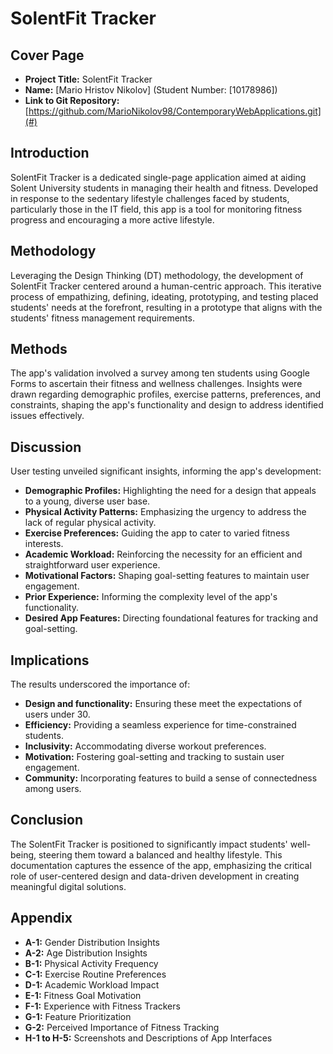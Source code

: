 # SolentFit Tracker

## Cover Page

- **Project Title:** SolentFit Tracker
- **Name:** [Mario Hristov Nikolov] (Student Number: [10178986])
- **Link to Git Repository:** [https://github.com/MarioNikolov98/ContemporaryWebApplications.git](#)

## Introduction

SolentFit Tracker is a dedicated single-page application aimed at aiding Solent University students in managing their health and fitness. Developed in response to the sedentary lifestyle challenges faced by students, particularly those in the IT field, this app is a tool for monitoring fitness progress and encouraging a more active lifestyle.

## Methodology

Leveraging the Design Thinking (DT) methodology, the development of SolentFit Tracker centered around a human-centric approach. This iterative process of empathizing, defining, ideating, prototyping, and testing placed students' needs at the forefront, resulting in a prototype that aligns with the students' fitness management requirements.

## Methods

The app's validation involved a survey among ten students using Google Forms to ascertain their fitness and wellness challenges. Insights were drawn regarding demographic profiles, exercise patterns, preferences, and constraints, shaping the app's functionality and design to address identified issues effectively.

## Discussion

User testing unveiled significant insights, informing the app's development:

- **Demographic Profiles:** Highlighting the need for a design that appeals to a young, diverse user base.
- **Physical Activity Patterns:** Emphasizing the urgency to address the lack of regular physical activity.
- **Exercise Preferences:** Guiding the app to cater to varied fitness interests.
- **Academic Workload:** Reinforcing the necessity for an efficient and straightforward user experience.
- **Motivational Factors:** Shaping goal-setting features to maintain user engagement.
- **Prior Experience:** Informing the complexity level of the app's functionality.
- **Desired App Features:** Directing foundational features for tracking and goal-setting.

## Implications

The results underscored the importance of:

- **Design and functionality:** Ensuring these meet the expectations of users under 30.
- **Efficiency:** Providing a seamless experience for time-constrained students.
- **Inclusivity:** Accommodating diverse workout preferences.
- **Motivation:** Fostering goal-setting and tracking to sustain user engagement.
- **Community:** Incorporating features to build a sense of connectedness among users.

## Conclusion

The SolentFit Tracker is positioned to significantly impact students' well-being, steering them toward a balanced and healthy lifestyle. This documentation captures the essence of the app, emphasizing the critical role of user-centered design and data-driven development in creating meaningful digital solutions.

## Appendix

- **A-1:** Gender Distribution Insights
- **A-2:** Age Distribution Insights
- **B-1:** Physical Activity Frequency
- **C-1:** Exercise Routine Preferences
- **D-1:** Academic Workload Impact
- **E-1:** Fitness Goal Motivation
- **F-1:** Experience with Fitness Trackers
- **G-1:** Feature Prioritization
- **G-2:** Perceived Importance of Fitness Tracking
- **H-1 to H-5:** Screenshots and Descriptions of App Interfaces

